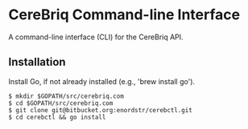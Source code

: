 # CereBriq Command-line Interface #

A command-line interface (CLI) for the CereBriq API.


## Installation ##

Install Go, if not already installed (e.g., 'brew install go').

    $ mkdir $GOPATH/src/cerebriq.com
    $ cd $GOPATH/src/cerebriq.com
    $ git clone git@bitbucket.org:enordstr/cerebctl.git
    $ cd cerebctl && go install
    
